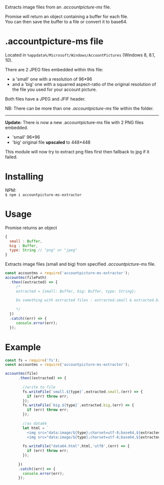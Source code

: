 Extracts image files from an *.accountpicture-ms* file.<br/>

Promise will return an object containing a buffer for each file.<br/>
You can then save the buffer to a file or convert it to base64.<br/>

.accountpicture-ms file
=======================
Located in `%appdata%/Microsoft/Windows/AccountPictures` (Windows 8, 8.1, 10).

There are 2 JPEG files embedded within this file:

- a 'small' one with a resolution of 96*96 
- and a 'big' one with a squarred aspect-ratio of the original resolution of the file you used for your account picture.  

Both files have a JPEG and JFIF header.

NB: There can be more than one *.accountpicture-ms* file within the folder.

<hr />

**Update:**
There is now a new .accountpicture-ms file with 2 PNG files embedded.
  - 'small' 96*96 
  - 'big' original file **upscaled** to 448*448

This module will now try to extract png files first then fallback to jpg if it failed.  

Installing
==========
NPM: <br/>
`$ npm i accountpicture-ms-extractor`

Usage
=====
Promise returns an object
```js
{
  small : Buffer,
  big : Buffer,
  type: String // "png" or "jpeg"
}
```
Extracts image files (small and big) from specified *.accountpicture-ms* file.
```js
const accountms = require('accountpicture-ms-extractor');
accountms(filePath)
  .then((extracted) => {
     /*
     extracted = {small: Buffer, big: Buffer, type: String};
     
     Do something with extracted files : extracted.small & extracted.big
     
     */
  })
  .catch((err) => {
     console.error(err);
  });
```

Example
=======

```js
const fs = require('fs');
const accountms = require('accountpicture-ms-extractor');

accountms(file)
      .then((extracted) => {
      
        //write to file
        fs.writeFile(`small.${type}`,extracted.small,(err) => {
          if (err) throw err;  
        });
        fs.writeFile(`big.${type}`,extracted.big,(err) => {
          if (err) throw err;  
        });
        
        //as data64
        let html = `
          <img src="data:image/${type};charset=utf-8;base64,${extracted.small.toString('base64')}" alt="Lowres 96*96" />
          <img src="data:image/${type};charset=utf-8;base64,${extracted.big.toString('base64')}" alt="Highres" />`;
        
        fs.writeFile("data64.html",html,'utf8',(err) => {
          if (err) throw err;  
        });
        
      })
      .catch((err) => {
        console.error(err);
      });
```
